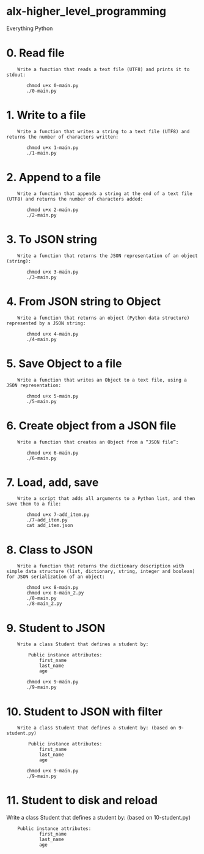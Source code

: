# alx-higher_level_programming
Everything Python


# 0. Read file

        Write a function that reads a text file (UTF8) and prints it to stdout:

<ul>

        chmod u+x 0-main.py
        ./0-main.py

</ul>

# 1. Write to a file

        Write a function that writes a string to a text file (UTF8) and returns the number of characters written:

<ul>

        chmod u+x 1-main.py
        ./1-main.py

</ul>

# 2. Append to a file

        Write a function that appends a string at the end of a text file (UTF8) and returns the number of characters added:


<ul>

        chmod u+x 2-main.py
        ./2-main.py

</ul>

# 3. To JSON string

        Write a function that returns the JSON representation of an object (string):

<ul>

        chmod u+x 3-main.py
        ./3-main.py

</ul>

# 4. From JSON string to Object


        Write a function that returns an object (Python data structure) represented by a JSON string:

<ul>

        chmod u+x 4-main.py
        ./4-main.py

</ul>

# 5. Save Object to a file

        Write a function that writes an Object to a text file, using a JSON representation:

<ul>

        chmod u+x 5-main.py
        ./5-main.py

</ul>

# 6. Create object from a JSON file

        Write a function that creates an Object from a “JSON file”:

<ul>

        chmod u+x 6-main.py
        ./6-main.py

</ul>

# 7. Load, add, save

        Write a script that adds all arguments to a Python list, and then save them to a file:


<ul>

        chmod u+x 7-add_item.py
        ./7-add_item.py
        cat add_item.json

</ul>

# 8. Class to JSON


        Write a function that returns the dictionary description with simple data structure (list, dictionary, string, integer and boolean) for JSON serialization of an object:

<ul>

        chmod u+x 8-main.py
        chmod u+x 8-main_2.py
        ./8-main.py
        ./8-main_2.py

</ul>



# 9. Student to JSON


        Write a class Student that defines a student by:

            Public instance attributes:
                first_name
                last_name
                age

<ul>

        chmod u+x 9-main.py
        ./9-main.py

</ul>

# 10. Student to JSON with filter


        Write a class Student that defines a student by: (based on 9-student.py)

            Public instance attributes:
                first_name
                last_name
                age

<ul>

        chmod u+x 9-main.py
        ./9-main.py

</ul>

# 11. Student to disk and reload


Write a class Student that defines a student by: (based on 10-student.py)

        Public instance attributes:
                first_name
                last_name
                age

